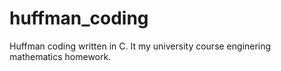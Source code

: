 huffman_coding
==============

Huffman coding written in C. It my university course enginering
mathematics homework.
